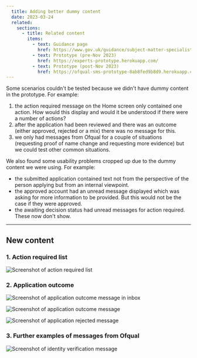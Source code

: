 ```yaml
---
  title: Adding better dummy content
  date: 2023-03-24
  related:
    sections:
      - title: Related content
        items:
          - text: Guidance page
            href: https://www.gov.uk/guidance/subject-matter-specialists-for-ofqual
          - text: Prototype (pre-Nov 2023)
            href: https://experts-prototype.herokuapp.com/
          - text: Prototype (post-Nov 2023)
            href: https://ofqual-sms-prototype-8ab8fed9b8d9.herokuapp.com/
---
```


Some scenarios couldn't be tested because we didn't have dummy content in the prototype. For example:
1. the action required message on the Home screen only contained one action. How would this display and would it be understood if there were a number of actions? 
2. after the application had been reviewed and there was an outcome (either approved, rejected or a mix) there was no message for this. 
3. we only had messages from Ofqual for a couple of situations (requesting proof of name change and requesting more evidence) but we could test other common situations. 

We also found some usability problems cropped up due to the dummy content we were using. For example:
- the submitted application contained text not from the perspective of the person applying but from an internal viewpoint. 
- the approved account had an unread message displayed which was asking for more information to be provided. But this would not be the case if they were approved. 
- the awaiting decision status had unread messages for action required. These now don't show. 

---
## New content

### 1. Action required list

![Screenshot of action required list](picture1.png)

### 2. Application outcome

![Screenshot of application outcome message in inbox](picture2.png)

![Screenshot of application outcome message](picture3.png)

![Screenshot of application rejected message](picture4.png)

### 3. Further examples of messages from Ofqual 

![Screenshot of identity verification message](picture5.png)